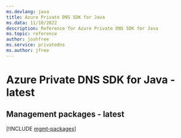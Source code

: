 ```yaml
---
ms.devlang: java
title: Azure Private DNS SDK for Java
ms.data: 11/10/2022
description: Reference for Azure Private DNS SDK for Java
ms.topic: reference
author: joshfree
ms.service: privatedns
ms.author: jfree
---
```

# Azure Private DNS SDK for Java - latest

## Management packages - latest
[!INCLUDE [mgmt-packages](private-dns-mgmt-index.md)]